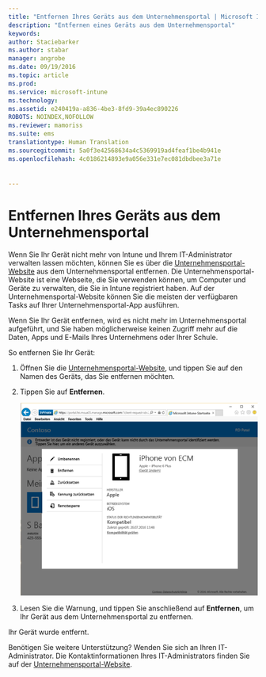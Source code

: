 ```yaml
---
title: "Entfernen Ihres Geräts aus dem Unternehmensportal | Microsoft Intune"
description: "Entfernen eines Geräts aus dem Unternehmensportal"
keywords: 
author: Staciebarker
ms.author: stabar
manager: angrobe
ms.date: 09/19/2016
ms.topic: article
ms.prod: 
ms.service: microsoft-intune
ms.technology: 
ms.assetid: e240419a-a836-4be3-8fd9-39a4ec890226
ROBOTS: NOINDEX,NOFOLLOW
ms.reviewer: mamoriss
ms.suite: ems
translationtype: Human Translation
ms.sourcegitcommit: 5a0f3e42568634a4c5369919ad4feaf1be4b941e
ms.openlocfilehash: 4c0186214893e9a056e331e7ec081dbdbee3a71e


---
```



# Entfernen Ihres Geräts aus dem Unternehmensportal

Wenn Sie Ihr Gerät nicht mehr von Intune und Ihrem IT-Administrator verwalten lassen möchten, können Sie es über die [Unternehmensportal-Website](http://portal.manage.microsoft.com) aus dem Unternehmensportal entfernen. Die Unternehmensportal-Website ist eine Webseite, die Sie verwenden können, um Computer und Geräte zu verwalten, die Sie in Intune registriert haben. Auf der Unternehmensportal-Website können Sie die meisten der verfügbaren Tasks auf Ihrer Unternehmensportal-App ausführen.

Wenn Sie Ihr Gerät entfernen, wird es nicht mehr im Unternehmensportal aufgeführt, und Sie haben möglicherweise keinen Zugriff mehr auf die Daten, Apps und E-Mails Ihres Unternehmens oder Ihrer Schule.

So entfernen Sie Ihr Gerät:

1.  Öffnen Sie die [Unternehmensportal-Website](http://portal.manage.microsoft.com), und tippen Sie auf den Namen des Geräts, das Sie entfernen möchten.

2.  Tippen Sie auf **Entfernen**.

    ![Option „Gerät entfernen“ auf der Unternehmensportal-Website](./media/iwp-screen-with-all-options.png)

3. Lesen Sie die Warnung, und tippen Sie anschließend auf **Entfernen**, um Ihr Gerät aus dem Unternehmensportal zu entfernen.

Ihr Gerät wurde entfernt.

Benötigen Sie weitere Unterstützung? Wenden Sie sich an Ihren IT-Administrator. Die Kontaktinformationen Ihres IT-Administrators finden Sie auf der [Unternehmensportal-Website](http://portal.manage.microsoft.com).



<!--HONumber=Oct16_HO2-->


